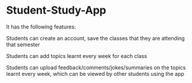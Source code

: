 # Student-Study-App
It has the following features: 

Students can create an account, save the classes that they are attending that semester  

Students can add topics learnt every week for each class  

Students can upload feedback/comments/jokes/summaries on the topics learnt every week, which can be viewed by other students using the app
